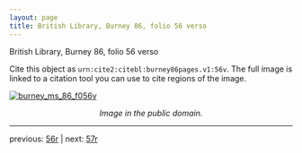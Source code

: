 ```yaml
---
layout: page
title: British Library, Burney 86, folio 56 verso
---
```


British Library, Burney 86, folio 56 verso

Cite this object as `urn:cite2:citebl:burney86pages.v1:56v`.  The full image is linked to a citation tool you can use to cite regions of the image.

[![burney_ms_86_f056v](http://www.homermultitext.org/iipsrv?IIIF=/project/homer/pyramidal/deepzoom/citebl/burney86imgs/v1/burney_ms_86_f056v.tif/full/800,/0/default.jpg)](http://www.homermultitext.org/ict2/?urn=urn:cite2:citebl:burney86imgs.v1:burney_ms_86_f056v) 

<p style="text-align: center; font-style: italic;">Image in the public domain.</p>

---

previous: [56r](../56r/) | next: [57r](../57r/)